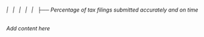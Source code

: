 ###### |   |   |   |   |   ├── Percentage of tax filings submitted accurately and on time

*Add content here*